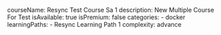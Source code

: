 courseName: Resync Test Course Sa 1
description: New Multiple Course For Test
isAvailable: true
isPremium: false
categories: 
    - docker
learningPaths: 
    - Resync Learning Path 1
complexity: advance
